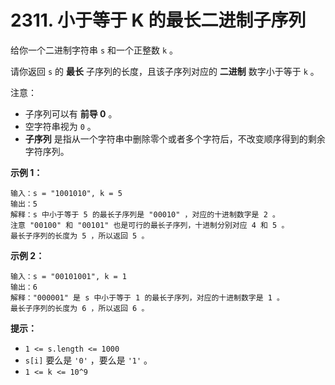 # 2311. 小于等于 K 的最长二进制子序列

给你一个二进制字符串 `s` 和一个正整数 `k` 。

请你返回 `s` 的 **最长** 子序列的长度，且该子序列对应的 **二进制** 数字小于等于 `k` 。

注意：

- 子序列可以有 **前导 0** 。
- 空字符串视为 `0` 。
- **子序列** 是指从一个字符串中删除零个或者多个字符后，不改变顺序得到的剩余字符序列。

**示例 1：**

```()
输入：s = "1001010", k = 5
输出：5
解释：s 中小于等于 5 的最长子序列是 "00010" ，对应的十进制数字是 2 。
注意 "00100" 和 "00101" 也是可行的最长子序列，十进制分别对应 4 和 5 。
最长子序列的长度为 5 ，所以返回 5 。
```

**示例 2：**

```()
输入：s = "00101001", k = 1
输出：6
解释："000001" 是 s 中小于等于 1 的最长子序列，对应的十进制数字是 1 。
最长子序列的长度为 6 ，所以返回 6 。
```

**提示：**

- `1 <= s.length <= 1000`
- `s[i]` 要么是 `'0'` ，要么是 `'1'` 。
- `1 <= k <= 10^9`
